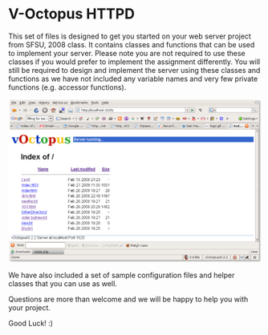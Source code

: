 # V-Octopus HTTPD

This set of files is designed to get you started on your web server project from SFSU, 2008 class.
It contains classes and functions that can be used to implement your server. Please note you are
not required to use these classes if you would prefer to implement the assignment differently.
You will still be required to design and implement the server using these classes and functions
as we have not included any variable names and very few private functions (e.g. accessor functions).

![V-octopushttpd](https://github.com/marcellodesales/v-octopus/blob/main/docs/Screenshot-directory-without-document-index-MozillaFirefox.png)


We have also included a set of sample configuration files and helper classes that you can use as well.

Questions are more than welcome and we will be happy to help you with your project.

Good Luck! :)
